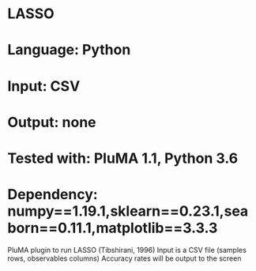 # LASSO
# Language: Python
# Input: CSV 
# Output: none
# Tested with: PluMA 1.1, Python 3.6
# Dependency: numpy==1.19.1,sklearn==0.23.1,seaborn==0.11.1,matplotlib==3.3.3

PluMA plugin to run LASSO (Tibshirani, 1996)
Input is a CSV file (samples rows, observables columns)
Accuracy rates will be output to the screen
